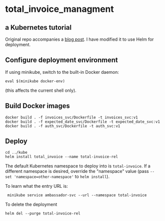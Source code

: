 # total_invoice_managment
## a Kubernetes tutorial

Original repo accompanies a [blog post](https://medium.com/@MostlyHarmlessD/getting-started-with-microservices-and-kubernetes-76354312b556). I have modified it to use Helm for deployment.

## Configure deployment environment

If using minikube, switch to the built-in Docker daemon:
```
eval $(minikube docker-env)
```
(this affects the current shell only).

## Build Docker images

```
docker build . -f invoices_svc/Dockerfile -t invoices_svc:v1
docker build . -f expected_date_svc/Dockerfile -t expected_date_svc:v1
docker build . -f auth_svc/Dockerfile -t auth_svc:v1
```

## Deploy
```
cd ../kube
helm install total_invoice --name total-invoice-rel 
```

The default Kubernetes namespace to deploy into is `total-invoice`. 
If a different namespace is desired, override the "namespace" value 
(pass `--set 'namespace=other-namespace'` to `helm install`).

To learn what the entry URL is:

```
 minikube service ambassador-svc --url --namespace total-invoice
```

To delete the deployment

```
helm del --purge total-invoice-rel
```
